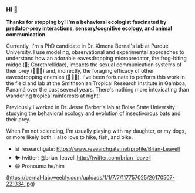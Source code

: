 ### Hi 👋

**Thanks for stopping by! I'm a behavioral ecologist fascinated by predator-prey interactions, sensory/cognitive ecology, and animal communication.**

Currently, I'm a PhD candidate in Dr. Ximena Bernal's lab at Purdue University. I use modeling, observational and experimental approaches to understand how an adorable eavesdropping micropredator, the frog-biting midge (💉; Corethrellidae), impacts the sexual communication systems of their prey (🐸🐸🐸) and, indirectly, the foraging efficacy of other eavesdropping enemies (🦇🦇🦇). I've been fortunate to perform this work in the field and lab at the Smithsonian Tropical Research Institute in Gamboa, Panamá over the past several years. There's nothing more intoxicating than wandering tropical rainforests at night!

Previously I worked in Dr. Jesse Barber's lab at Boise State University studying the behavioral ecology and evolution of insectivorous bats and their prey.

When I'm not sciencing, I'm usually playing with my daughter, or my dogs, or more likely both. I also love to hike, fish, and bike.

- 📊 researchgate: https://www.researchgate.net/profile/Brian-Leavell
- 🐦 twitter: @brian_leavell http://twitter.com/brian_leavell
- 😄 Pronouns: he/him

(https://bernal-lab.weebly.com/uploads/1/1/7/7/117757025/20170507-221334.jpg)

<!--
**bleavell/bleavell** is a ✨ _special_ ✨ repository because its `README.md` (this file) appears on your GitHub profile.

Here are some ideas to get you started:

- 🔭 I’m currently working on ...
- 🌱 I’m currently learning ...
- 👯 I’m looking to collaborate on ...
- 🤔 I’m looking for help with ...
- 💬 Ask me about ...
- 📫 How to reach me: ...
- 😄 Pronouns: ...
- ⚡ Fun fact: ...
-->
